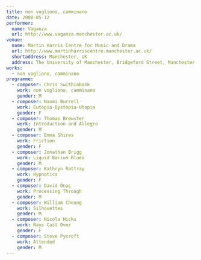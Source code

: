 ```yaml
---
title: non vogliono, camminano
date: 2008-05-12
performer:
  name: Vaganza
  url: http://www.vaganza.manchester.ac.uk/
venue:
  name: Martin Harris Centre for Music and Drama
  url: http://www.martinharriscentre.manchester.ac.uk/
  shortaddress: Manchester, UK
  address: The University of Manchester, Bridgeford Street, Manchester M13 9PL, United Kingdom
works:
  - non vogliono, camminano
programme:
  - composer: Chris Swithinbank
    work: non vogliono, camminano
    gender: M
  - composer: Naomi Burrell
    work: Eutopia-Dystopia-Utopia
    gender: F
  - composer: Thomas Brewster
    work: Introduction and Allegro
    gender: M
  - composer: Emma Shires
    work: Friction
    gender: F
  - composer: Jonathan Brigg
    work: Liquid Barium Blues
    gender: M
  - composer: Kathryn Rattray
    work: Hypnotics
    gender: F
  - composer: David Önaç
    work: Processing Through
    gender: M
  - composer: William Cheung
    work: Silhouettes
    gender: M
  - composer: Nicola Hicks
    work: Rays Cast Over
    gender: F
  - composer: Steve Pycroft
    work: Attended
    gender: M
---
```

